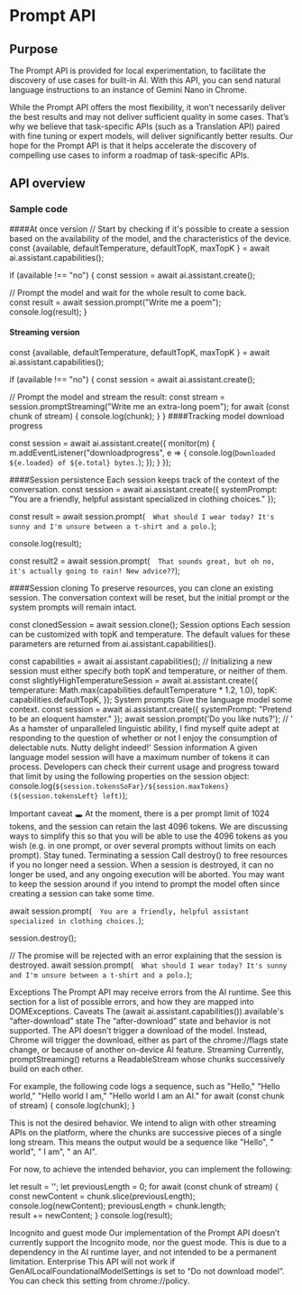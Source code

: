 # Prompt API

## Purpose

The Prompt API is provided for local experimentation, to facilitate the discovery of use cases for built-in AI. With this API, you can send natural language instructions to an instance of Gemini Nano in Chrome.

While the Prompt API offers the most flexibility, it won’t necessarily deliver the best results and may not deliver sufficient quality in some cases. That’s why we believe that task-specific APIs (such as a Translation API) paired with fine tuning or expert models, will deliver significantly better results. Our hope for the Prompt API is that it helps accelerate the discovery of compelling use cases to inform a roadmap of task-specific APIs.

## API overview

### Sample code

####At once version
// Start by checking if it's possible to create a session based on the availability of the model, and the characteristics of the device.
const {available, defaultTemperature, defaultTopK, maxTopK } = await ai.assistant.capabilities();

if (available !== "no") {
const session = await ai.assistant.create();

// Prompt the model and wait for the whole result to come back.  
 const result = await session.prompt("Write me a poem");
console.log(result);
}

#### Streaming version

const {available, defaultTemperature, defaultTopK, maxTopK } = await ai.assistant.capabilities();

if (available !== "no") {
const session = await ai.assistant.create();

// Prompt the model and stream the result:
const stream = session.promptStreaming("Write me an extra-long poem");
for await (const chunk of stream) {
console.log(chunk);
}
}
####Tracking model download progress

const session = await ai.assistant.create({
monitor(m) {
m.addEventListener("downloadprogress", e => {
console.log(`Downloaded ${e.loaded} of ${e.total} bytes.`);
});
}
});

####Session persistence
Each session keeps track of the context of the conversation.
const session = await ai.assistant.create({
systemPrompt: "You are a friendly, helpful assistant specialized in clothing choices."
});

const result = await session.prompt(`  What should I wear today? It's sunny and I'm unsure between a t-shirt and a polo.`);

console.log(result);

const result2 = await session.prompt(`  That sounds great, but oh no, it's actually going to rain! New advice??`);

####Session cloning
To preserve resources, you can clone an existing session. The conversation context will be reset, but the initial prompt or the system prompts will remain intact.

const clonedSession = await session.clone();
Session options
Each session can be customized with topK and temperature. The default values for these parameters are returned from ai.assistant.capabilities().

const capabilities = await ai.assistant.capabilities();
// Initializing a new session must either specify both topK and temperature, or neither of them.
const slightlyHighTemperatureSession = await ai.assistant.create({
temperature: Math.max(capabilities.defaultTemperature \* 1.2, 1.0),
topK: capabilities.defaultTopK,
});
System prompts
Give the language model some context.
const session = await ai.assistant.create({
systemPrompt: "Pretend to be an eloquent hamster."
});
await session.prompt('Do you like nuts?');
// ' As a hamster of unparalleled linguistic ability, I find myself quite adept at responding to the question of whether or not I enjoy the consumption of delectable nuts. Nutty delight indeed!'
Session information
A given language model session will have a maximum number of tokens it can process. Developers can check their current usage and progress toward that limit by using the following properties on the session object:
console.log(`${session.tokensSoFar}/${session.maxTokens} (${session.tokensLeft} left)`);

Important caveat 🕳️ At the moment, there is a per prompt limit of 1024 tokens, and the session can retain the last 4096 tokens. We are discussing ways to simplify this so that you will be able to use the 4096 tokens as you wish (e.g. in one prompt, or over several prompts without limits on each prompt). Stay tuned.
Terminating a session
Call destroy() to free resources if you no longer need a session. When a session is destroyed, it can no longer be used, and any ongoing execution will be aborted. You may want to keep the session around if you intend to prompt the model often since creating a session can take some time.

await session.prompt(`  You are a friendly, helpful assistant specialized in clothing choices.`);

session.destroy();

// The promise will be rejected with an error explaining that the session is destroyed.
await session.prompt(`  What should I wear today? It's sunny and I'm unsure between a t-shirt and a polo.`);

Exceptions
The Prompt API may receive errors from the AI runtime. See this section for a list of possible errors, and how they are mapped into DOMExceptions.
Caveats
The (await ai.assistant.capabilities()).available's “after-download” state
The “after-download” state and behavior is not supported. The API doesn’t trigger a download of the model. Instead, Chrome will trigger the download, either as part of the chrome://flags state change, or because of another on-device AI feature.
Streaming
Currently, promptStreaming() returns a ReadableStream whose chunks successively build on each other.

For example, the following code logs a sequence, such as "Hello," "Hello world," "Hello world I am," "Hello world I am an AI."
for await (const chunk of stream) {
console.log(chunk);
}

This is not the desired behavior. We intend to align with other streaming APIs on the platform, where the chunks are successive pieces of a single long stream. This means the output would be a sequence like "Hello", " world", " I am", " an AI".

For now, to achieve the intended behavior, you can implement the following:

let result = '';
let previousLength = 0;
for await (const chunk of stream) {
const newContent = chunk.slice(previousLength);
console.log(newContent);
previousLength = chunk.length;  
 result += newContent;
}
console.log(result);

Incognito and guest mode
Our implementation of the Prompt API doesn’t currently support the Incognito mode, nor the guest mode. This is due to a dependency in the AI runtime layer, and not intended to be a permanent limitation.
Enterprise
This API will not work if GenAILocalFoundationalModelSettings is set to “Do not download model”.
You can check this setting from chrome://policy.
